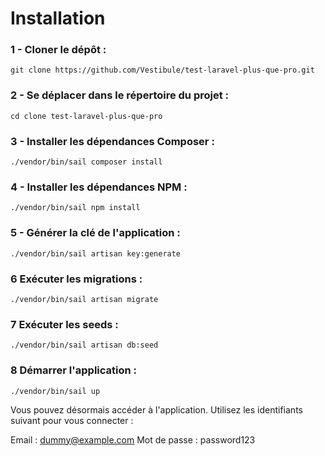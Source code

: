 # Installation

### 1 - Cloner le dépôt :
`git clone https://github.com/Vestibule/test-laravel-plus-que-pro.git`

### 2 - Se déplacer dans le répertoire du projet :
`cd clone test-laravel-plus-que-pro`

### 3 - Installer les dépendances Composer :
`./vendor/bin/sail composer install`

### 4 - Installer les dépendances NPM :
`./vendor/bin/sail npm install`

### 5 - Générer la clé de l'application :
`./vendor/bin/sail artisan key:generate`

### 6 Exécuter les migrations :
`./vendor/bin/sail artisan migrate`

### 7 Exécuter les seeds :
`./vendor/bin/sail artisan db:seed`

### 8 Démarrer l'application :
`./vendor/bin/sail up`


Vous pouvez désormais accéder à l'application.
Utilisez les identifiants suivant pour vous connecter :

Email : dummy@example.com
Mot de passe : password123
